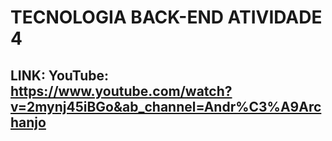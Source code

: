 # TECNOLOGIA BACK-END ATIVIDADE 4
## LINK: YouTube: https://www.youtube.com/watch?v=2mynj45iBGo&ab_channel=Andr%C3%A9Archanjo